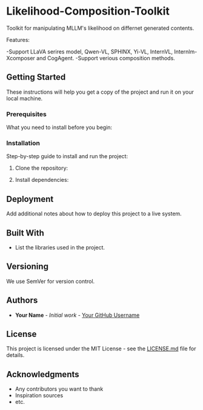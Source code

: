 # Likelihood-Composition-Toolkit
Toolkit for manipulating MLLM's likelihood on differnet generated contents.

Features:

-Support LLaVA serires model, Qwen-VL, SPHINX, Yi-VL, InternVL, Internlm-Xcomposer and CogAgent.
-Support verious composition methods.

## Getting Started

These instructions will help you get a copy of the project and run it on your local machine.

### Prerequisites

What you need to install before you begin:


### Installation

Step-by-step guide to install and run the project:

1. Clone the repository:

2. Install dependencies:


## Deployment

Add additional notes about how to deploy this project to a live system.

## Built With

- List the libraries used in the project.

## Versioning

We use SemVer for version control.

## Authors

- **Your Name** - *Initial work* - [Your GitHub Username](https://github.com/yourusername)

## License

This project is licensed under the MIT License - see the [LICENSE.md](LICENSE.md) file for details.

## Acknowledgments

- Any contributors you want to thank
- Inspiration sources
- etc.
